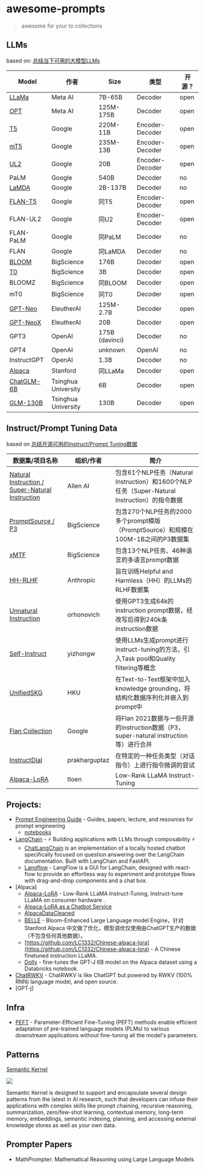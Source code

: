 # awesome-prompts

> awesome for your to collections

## LLMs

based on: [总结当下可用的大模型LLMs](https://zhuanlan.zhihu.com/p/611403556)

| Model | 作者 | Size | 类型 | 开源？ |
|-------|-------|-------|-------|-------|
| [LLaMa](https://github.com/facebookresearch/llama) | Meta AI | 7B-65B | Decoder | open |
| [OPT](https://github.com/facebookresearch/metaseq) | Meta AI | 125M-175B | Decoder | open |
| [T5](https://huggingface.co/google?sort_models=likes#models) | Google | 220M-11B | Encoder-Decoder | open |
| [mT5](https://huggingface.co/models?search=mt5) | Google | 235M-13B | Encoder-Decoder | open |
| [UL2](https://huggingface.co/google/ul2) | Google | 20B | Encoder-Decoder | open |
| PaLM | Google | 540B | Decoder | no |
| [LaMDA](https://blog.google/technology/ai/lamda/) | Google | 2B-137B | Decoder | no |
| [FLAN-T5](https://huggingface.co/google/flan-t5-large) | Google | 同T5 | Encoder-Decoder | open |
| FLAN-UL2 | Google | 同U2 | Encoder-Decoder | open |
| FLAN-PaLM | Google | 同PaLM | Decoder | no |
| FLAN | Google | 同LaMDA | Decoder | no |
| [BLOOM](https://huggingface.co/bigscience/bloom) | BigScience | 176B | Decoder | open |
| [T0](https://huggingface.co/bigscience/T0) | BigScience | 3B | Decoder | open |
| BLOOMZ | BigScience | 同BLOOM | Decoder | open |
| mT0 | BigScience | 同T0 | Decoder | open |
| [GPT-Neo](https://github.com/EleutherAI/gpt-neo) | EleutherAI | 125M-2.7B | Decoder | open |
| [GPT-NeoX](https://huggingface.co/EleutherAI/gpt-neox-20b) | EleutherAI | 20B | Decoder | open |
| GPT3 | OpenAI | 175B (davinci) | Decoder | no |
| GPT4 | OpenAI | unknown | OpenAI | no |
| InstructGPT | OpenAI | 1.3B | Decoder | no |
| [Alpaca](https://github.com/tatsu-lab/stanford_alpaca) | Stanford | 同LLaMa | Decoder | open |
| [ChatGLM-6B](https://github.com/THUDM/ChatGLM-6B) | Tsinghua University | 6B | Decoder | open |
| [GLM-130B](https://github.com/THUDM/GLM-130B) | Tsinghua University | 130B | Decoder | open |


## Instruct/Prompt Tuning Data

based on [总结开源可用的Instruct/Prompt Tuning数据](https://zhuanlan.zhihu.com/p/615277009)

| 数据集/项目名称 | 组织/作者 | 简介 |
|-------------|-------------|-------------|
| [Natural Instruction / Super-Natural Instruction](https://instructions.apps.allenai.org/) | Allen AI | 包含61个NLP任务（Natural Instruction）和1600个NLP任务（Super-Natural Instruction）的指令数据 |
| [PromptSource / P3](https://github.com/bigscience-workshop/promptsource) | BigScience | 包含270个NLP任务的2000多个prompt模版（PromptSource）和规模在100M-1B之间的P3数据集 |
| [xMTF](https://github.com/bigscience-workshop/xmtf) | BigScience | 包含13个NLP任务、46种语言的多语言prompt数据 |
| [HH-RLHF](https://huggingface.co/datasets/Anthropic/hh-rlhf) | Anthropic | 旨在训练Helpful and Harmless（HH）的LLMs的RLHF数据集 |
| [Unnatural Instruction](https://github.com/orhonovich/unnatural-instructions) | orhonovich | 使用GPT3生成64k的instruction prompt数据，经改写后得到240k条instruction数据 |
| [Self-Instruct](https://github.com/yizhongw/self-instruct) | yizhongw | 使用LLMs生成prompt进行instruct-tuning的方法，引入Task pool和Quality filtering等概念 |
| [UnifiedSKG](https://unifiedskg.com/) | HKU | 在Text-to-Text框架中加入knowledge grounding，将结构化数据序列化并嵌入到prompt中 |
| [Flan Collection](https://github.com/google-research/FLAN/tree/main/flan/v2) | Google | 将Flan 2021数据与一些开源的instruction数据（P3，super-natural instruction等）进行合并 |
| [InstructDial](https://github.com/prakharguptaz/Instructdial/tree/main/datasets) | prakharguptaz | 在特定的一种任务类型（对话指令）上进行指令微调的尝试 |
| [Alpaca-LoRA](https://github.com/tloen/alpaca-lora) | tloen |  Low-Rank LLaMA Instruct-Tuning |

## Projects:

- [Prompt Engineering Guide](https://github.com/dair-ai/Prompt-Engineering-Guide) - Guides, papers, lecture, and resources for prompt engineering 
    - [notebooks](https://github.com/dair-ai/Prompt-Engineering-Guide/tree/main/notebooks)
- [LangChain](https://github.com/hwchase17/langchain/) -  ⚡ Building applications with LLMs through composability ⚡
    - [ChatLangChain](https://github.com/hwchase17/chat-langchain) is an implementation of a locally hosted chatbot specifically focused on question answering over the LangChain documentation. Built with LangChain and FastAPI.
    - [Langflow](https://github.com/logspace-ai/langflow) - LangFlow is a GUI for LangChain, designed with react-flow to provide an effortless way to experiment and prototype flows with drag-and-drop components and a chat box.
- [Alpaca]
    - [Alpaca-LoRA](https://github.com/tloen/alpaca-lora) - Low-Rank LLaMA Instruct-Tuning,  Instruct-tune LLaMA on consumer hardware .
    - [Alpaca-LoRA as a Chatbot Service](https://github.com/deep-diver/Alpaca-LoRA-Serve)
    - [AlpacaDataCleaned](https://github.com/gururise/AlpacaDataCleaned)
    - [BELLE](https://github.com/LianjiaTech/BELLE) - Bloom-Enhanced Large Language model Engine，针对 Stanford Alpaca  中文做了优化，模型调优仅使用由ChatGPT生产的数据（不包含任何其他数据）。
    - [https://github.com/LC1332/Chinese-alpaca-lora](https://github.com/LC1332/Chinese-alpaca-lora) - A Chinese finetuned instruction LLaMA. 
    - [Dolly](https://github.com/databrickslabs/dolly) - fine-tunes the GPT-J 6B model on the Alpaca dataset using a Databricks notebook. 
- [ChatRWKV](https://github.com/BlinkDL/ChatRWKV) -  ChatRWKV is like ChatGPT but powered by RWKV (100% RNN) language model, and open source.     
- [GPT-j]

## Infra

- [PEFT](https://github.com/huggingface/peft) - Parameter-Efficient Fine-Tuning (PEFT) methods enable efficient adaptation of pre-trained language models (PLMs) to various downstream applications without fine-tuning all the model's parameters.

## Patterns

[Semantic Kernel](https://github.com/microsoft/semantic-kernel)

![](https://user-images.githubusercontent.com/371009/221739773-cf43522f-c1e4-42f2-b73d-5ba84e21febb.png)

Semantic Kernel is designed to support and encapsulate several design patterns from the latest in AI research, such that developers can infuse their applications with complex skills like prompt chaining, recursive reasoning, summarization, zero/few-shot learning, contextual memory, long-term memory, embeddings, semantic indexing, planning, and accessing external knowledge stores as well as your own data.

## Prompter Papers

- MathPrompter: Mathematical Reasoning using Large Language Models
